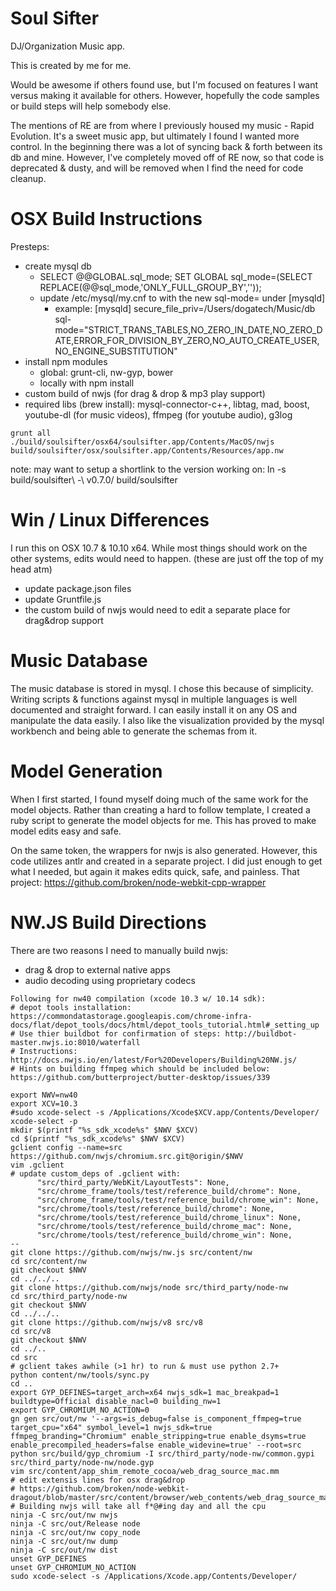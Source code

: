 Soul Sifter
===========

DJ/Organization Music app.

This is created by me for me.

Would be awesome if others found use, but I'm focused on features I want versus making it available for others. However, hopefully the code samples or build steps will help somebody else.

The mentions of RE are from where I previously housed my music - Rapid Evolution. It's a sweet music app, but ultimately I found I wanted more control. In the beginning there was a lot of syncing back & forth between its db and mine. However, I've completely moved off of RE now, so that code is deprecated & dusty, and will be removed when I find the need for code cleanup.

OSX Build Instructions
======================
Presteps:
* create mysql db
  * SELECT @@GLOBAL.sql_mode; SET GLOBAL sql_mode=(SELECT REPLACE(@@sql_mode,'ONLY_FULL_GROUP_BY',''));
  * update /etc/mysql/my.cnf to with the new sql-mode= under [mysqld]
    * example: [mysqld]
      secure_file_priv=/Users/dogatech/Music/db
      sql-mode="STRICT_TRANS_TABLES,NO_ZERO_IN_DATE,NO_ZERO_DATE,ERROR_FOR_DIVISION_BY_ZERO,NO_AUTO_CREATE_USER,NO_ENGINE_SUBSTITUTION"
* install npm modules
  * global: grunt-cli, nw-gyp, bower
  * locally with npm install
* custom build of nwjs (for drag & drop & mp3 play support)
* required libs (brew install): mysql-connector-c++, libtag, mad, boost, youtube-dl (for music videos), ffmpeg (for youtube audio), g3log

```
grunt all
./build/soulsifter/osx64/soulsifter.app/Contents/MacOS/nwjs build/soulsifter/osx/soulsifter.app/Contents/Resources/app.nw
```
note: may want to setup a shortlink to the version working on: ln -s build/soulsifter\ -\ v0.7.0/ build/soulsifter

Win / Linux Differences
=======================
I run this on OSX 10.7 & 10.10 x64. While most things should work on the other systems, edits would need to happen. (these are just off the top of my head atm)
* update package.json files
* update Gruntfile.js
* the custom build of nwjs would need to edit a separate place for drag&drop support

Music Database
==============
The music database is stored in mysql. I chose this because of simplicity. Writing scripts & functions against mysql in multiple languages is well documented and straight forward. I can easily install it on any OS and manipulate the data easily. I also like the visualization provided by the mysql workbench and being able to generate the schemas from it.

Model Generation
================
When I first started, I found myself doing much of the same work for the model objects. Rather than creating a hard to follow template, I created a ruby script to generate the model objects for me. This has proved to make model edits easy and safe.

On the same token, the wrappers for nwjs is also generated. However, this code utilizes antlr and created in a separate project. I did just enough to get what I needed, but again it makes edits quick, safe, and painless. That project: https://github.com/broken/node-webkit-cpp-wrapper

NW.JS Build Directions
======================
There are two reasons I need to manually build nwjs:
* drag & drop to external native apps
* audio decoding using proprietary codecs

```
Following for nw40 compilation (xcode 10.3 w/ 10.14 sdk):
# depot tools installation: https://commondatastorage.googleapis.com/chrome-infra-docs/flat/depot_tools/docs/html/depot_tools_tutorial.html#_setting_up
# Use thier buildbot for confirmation of steps: http://buildbot-master.nwjs.io:8010/waterfall
# Instructions: http://docs.nwjs.io/en/latest/For%20Developers/Building%20NW.js/
# Hints on building ffmpeg which should be included below: https://github.com/butterproject/butter-desktop/issues/339

export NWV=nw40
export XCV=10.3
#sudo xcode-select -s /Applications/Xcode$XCV.app/Contents/Developer/
xcode-select -p
mkdir $(printf "%s_sdk_xcode%s" $NWV $XCV)
cd $(printf "%s_sdk_xcode%s" $NWV $XCV)
gclient config --name=src https://github.com/nwjs/chromium.src.git@origin/$NWV
vim .gclient
# update custom_deps of .gclient with:
      "src/third_party/WebKit/LayoutTests": None,
      "src/chrome_frame/tools/test/reference_build/chrome": None,
      "src/chrome_frame/tools/test/reference_build/chrome_win": None,
      "src/chrome/tools/test/reference_build/chrome": None,
      "src/chrome/tools/test/reference_build/chrome_linux": None,
      "src/chrome/tools/test/reference_build/chrome_mac": None,
      "src/chrome/tools/test/reference_build/chrome_win": None,
--
git clone https://github.com/nwjs/nw.js src/content/nw
cd src/content/nw
git checkout $NWV
cd ../../..
git clone https://github.com/nwjs/node src/third_party/node-nw
cd src/third_party/node-nw
git checkout $NWV
cd ../../..
git clone https://github.com/nwjs/v8 src/v8
cd src/v8
git checkout $NWV
cd ../..
cd src
# gclient takes awhile (>1 hr) to run & must use python 2.7+
python content/nw/tools/sync.py
cd ..
export GYP_DEFINES=target_arch=x64 nwjs_sdk=1 mac_breakpad=1 buildtype=Official disable_nacl=0 building_nw=1
export GYP_CHROMIUM_NO_ACTION=0
gn gen src/out/nw '--args=is_debug=false is_component_ffmpeg=true target_cpu="x64" symbol_level=1 nwjs_sdk=true ffmpeg_branding="Chromium" enable_stripping=true enable_dsyms=true enable_precompiled_headers=false enable_widevine=true' --root=src
python src/build/gyp_chromium -I src/third_party/node-nw/common.gypi src/third_party/node-nw/node.gyp
vim src/content/app_shim_remote_cocoa/web_drag_source_mac.mm
# edit extensis lines for osx drag&drop
# https://github.com/broken/node-webkit-dragout/blob/master/src/content/browser/web_contents/web_drag_source_mac.mm
# Building nwjs will take all f*@#ing day and all the cpu
ninja -C src/out/nw nwjs
ninja -C src/out/Release node
ninja -C src/out/nw copy_node
ninja -C src/out/nw dump
ninja -C src/out/nw dist
unset GYP_DEFINES
unset GYP_CHROMIUM_NO_ACTION
sudo xcode-select -s /Applications/Xcode.app/Contents/Developer/
```
